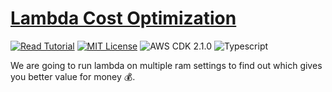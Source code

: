 # [Lambda Cost Optimization](https://apoorv.blog/optimize-lambda-cost/)

[![Read Tutorial](https://badgen.now.sh/badge/Read/Tutorial/purple)](https://apoorv.blog/optimize-lambda-cost/)
[![MIT License](https://badgen.now.sh/badge/License/MIT/blue)](https://github.com/apoorvmote/cdk-examples/blob/master/License.md)
![AWS CDK 2.1.0](https://badgen.net/badge/aws-cdk/2.1.0/yellow)
![Typescript](https://badgen.net/badge/icon/typescript?icon=typescript&label)

We are going to run lambda on multiple ram settings to find out which gives you better value for money :moneybag:. 
